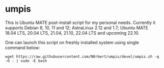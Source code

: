 # umpis

This is Ubuntu MATE post-install script for my personal needs.
Currently it supports Debian 9, 10, 11 and 12; AstraLinux 2.12 and 1.7; Ubuntu MATE 18.04 LTS, 20.04 LTS, 21.04, 21.10, 22.04 LTS and upcoming 22.10.

One can launch this script on freshly installed system using single command below:

```
wget https://raw.githubusercontent.com/N0rbert/umpis/devel/umpis.sh -q -O - | sudo -E bash
```

